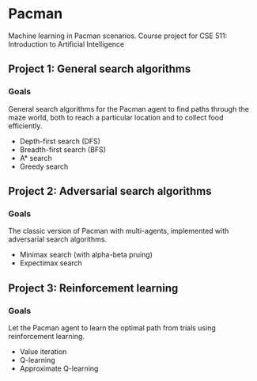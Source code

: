 # Pacman
Machine learning in Pacman scenarios. Course project for CSE 511: Introduction to Artificial Intelligence

## Project 1: General search algorithms
### Goals
General search algorithms for the Pacman agent to find paths through the maze world, both to reach a particular location and to collect food efficiently.
* Depth-first search (DFS)
* Breadth-first search (BFS)
* A* search
* Greedy search

## Project 2: Adversarial search algorithms
### Goals
The classic version of Pacman with multi-agents, implemented with adversarial search algorithms.
* Minimax search (with alpha-beta pruing)
* Expectimax search

## Project 3: Reinforcement learning
### Goals
Let the Pacman agent to learn the optimal path from trials using reinforcement learning.
* Value iteration
* Q-learning
* Approximate Q-learning